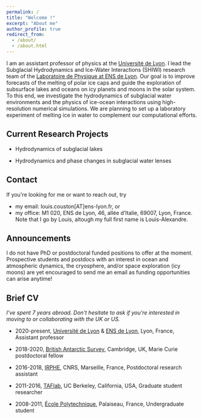 ```yaml
---
permalink: /
title: "Welcome !"
excerpt: "About me"
author_profile: true
redirect_from: 
  - /about/
  - /about.html
---
```


I am an assistant professor of physics at the [Université de Lyon](https://fst-physique.univ-lyon1.fr/). I lead the Subglacial Hydrodynamics and Ice-Water Interactions (SHIWI) research team of the [Laboratoire de Physique at ENS de Lyon](http://www.ens-lyon.fr/PHYSIQUE). Our goal is to improve forecasts of the melting of polar ice caps and guide the exploration of subsurface lakes and oceans on icy planets and moons in the solar system. To this end, we investigate the hydrodynamics of subglacial water environments and the physics of ice-ocean interactions using high-resolution numerical simulations. We are planning to set up a laboratory experiment of melting ice in water to complement our computational efforts. 

Current Research Projects
------
* Hydrodynamics of subglacial lakes 

* Hydrodynamics and phase changes in subglacial water lenses

Contact
------
If you're looking for me or want to reach out, try
* my email: louis.couston[AT]ens-lyon.fr, or 
* my office: M1 020, ENS de Lyon, 46, allée d’Italie, 69007, Lyon, France. 
Note that I go by Louis, altough my full first name is Louis-Alexandre.

Announcements
------
I do not have PhD or postdoctoral funded positions to offer at the moment.
Prospective students and postdocs with an interest in ocean and atmospheric dynamics, the cryosphere, and/or space exploration (icy moons) are yet encouraged to send me an email as funding opportunities can arise anytime!


Brief CV
------
*I've spent 7 years abroad. Don't hesitate to ask if you're interested in moving to or collaborating with the UK or US.*

* 2020-present, [Université de Lyon](https://fst-physique.univ-lyon1.fr/) & [ENS de Lyon](http://www.ens-lyon.fr/PHYSIQUE), Lyon, France, Assistant professor

* 2018-2020, [British Antarctic Survey](https://www.bas.ac.uk/for-staff/), Cambridge, UK, Marie Curie postdoctoral fellow

* 2016-2018, [IRPHE](https://irphe.univ-amu.fr/en), CNRS, Marseille, France, Postdoctoral research assistant

* 2011-2016, [TAFlab](https://taflab.berkeley.edu/), UC Berkeley, California, USA, Graduate student researcher

* 2008-2011, [École Polytechnique](https://www.polytechnique.edu/en), Palaiseau, France, Undergraduate student


<!-- ![Graphical abstract of our last paper](/images/graphical_abstract.jpg) -->


